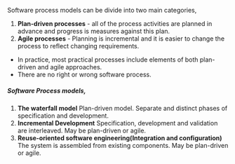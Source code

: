 Software process models can be divide into two main categories,
1. **Plan-driven processes** - all of the process activities are planned in advance and progress is measures against this plan.
2. **Agile processes** -  Planning is incremental and it is easier to change the process to reflect changing requirements. 
- In practice, most practical processes include elements of both plan-driven and agile approaches. 
- There are no right or wrong software process.

##### Software Process models,
1. **The waterfall model**
	Plan-driven model.
	Separate and distinct phases of specification and development.
2. **Incremental Development**
	Specification, development and validation are interleaved.
	May be plan-driven or agile.
3. **Reuse-oriented software engineering(Integration and configuration)**
	The system is assembled from existing components. 
	May be plan-driven or agile.